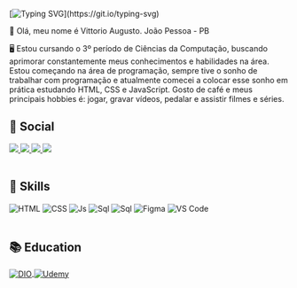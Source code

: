 [![Typing SVG](https://readme-typing-svg.demolab.com?font=Fira+Code&size=26&duration=3000&pause=1000&color=000BFF&center=true&vCenter=true&random=false&width=1000&height=100&lines=Hey+guys%F0%9F%91%8B!;I'm+Vittorio;Welcome+to+My+GitHub+Profile!)](https://git.io/typing-svg)

👋 Olá, meu nome é Vittorio Augusto. João Pessoa - PB

🖥️ Estou cursando o 3º período de Ciências da Computação, buscando aprimorar constantemente meus conhecimentos e habilidades na área.
Estou começando na área de programação, sempre tive o sonho de trabalhar com programação e atualmente comecei a colocar esse sonho em prática estudando HTML, CSS e JavaScript. Gosto de café e meus principais hobbies é: jogar, gravar vídeos, pedalar e assistir filmes e séries.



<div>
 <h2> 👨 Social </h2>
  <a href="https://vittorioaugusto.github.io/Portfolio/" target="_blank">
   <img src="https://img.shields.io/badge/portfólio-blue?style=for-the-badge&logoColor=white">
 </a>
 <a href="mailto:vi.aborges47@gmail.com" target="_blank">
   <img src="https://img.shields.io/badge/Gmail-D14836?style=for-the-badge&logo=gmail&logoColor=white">
 </a>
 <a href="https://www.linkedin.com/in/vittorio-augusto/" target="_blank">
   <img src="https://img.shields.io/badge/-LinkedIn-%230077B5?style=for-the-badge&logo=linkedin&logoColor=white">
 </a>
 <a href="https://www.instagram.com/vittorio.augusto/" target="_blank">
  <img src="https://img.shields.io/badge/-Instagram-%23E4405F?style=for-the-badge&logo=instagram&logoColor=white">
 </a>
 
 <br>

<div style="display: inline_block"><br>
  <h2> 🚀 Skills </h2>
<img align="center" alt="HTML" src="https://img.shields.io/badge/HTML5-E34F26?style=for-the-badge&logo=html5&logoColor=white">
<img align="center" alt="CSS" src="https://img.shields.io/badge/CSS3-1572B6?style=for-the-badge&logo=css3&logoColor=white">
<img align="center" alt="Js" src="https://img.shields.io/badge/JavaScript-F7DF1E?style=for-the-badge&logo=javascript&logoColor=black">
<img align="center" alt="Sql" src="https://img.shields.io/badge/PHP-777BB4?style=for-the-badge&logo=php&logoColor=white" />
<img align="center" alt="Sql" src="https://img.shields.io/badge/MySQL-00000F?style=for-the-badge&logo=mysql&logoColor=white">
<img align="center" alt="Figma" src="https://img.shields.io/badge/Figma-F24E1E?style=for-the-badge&logo=figma&logoColor=white"/>
  <img align="center" alt="VS Code" src="https://img.shields.io/badge/Visual_Studio_Code-0078D4?style=for-the-badge&logo=visual%20studio%20code&logoColor=white">
</div>


<div style="display: inline_block"><br>
  <h2> 📚 Education </h2>
 <a href="https://www.dio.me/" target="_blank">
<img align="center" alt="DIO" src="https://img.shields.io/badge/DIO-blue?style=for-the-badge&logo=Dio&logoColor=white">
 </a>
 <a href="https://www.udemy.com/" target="_blank">
<img align="center" alt="Udemy" src="https://img.shields.io/badge/Udemy-blueviolet?style=for-the-badge&logo=Dio&logoColor=white">
 </a>
</div>

